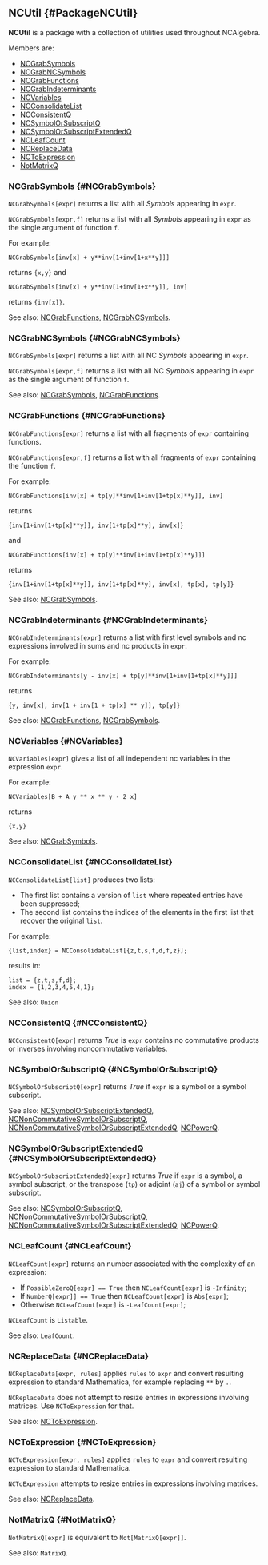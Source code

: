 ## NCUtil {#PackageNCUtil}

**NCUtil** is a package with a collection of utilities used throughout NCAlgebra.

Members are:

* [NCGrabSymbols](#NCGrabSymbols)
* [NCGrabNCSymbols](#NCGrabNCSymbols)
* [NCGrabFunctions](#NCGrabFunctions)
* [NCGrabIndeterminants](#NCGrabIndeterminants)
* [NCVariables](#NCVariables)
* [NCConsolidateList](#NCConsolidateList)
* [NCConsistentQ](#NCConsistentQ)
* [NCSymbolOrSubscriptQ](#NCSymbolOrSubscriptQ)
* [NCSymbolOrSubscriptExtendedQ](#NCSymbolOrSubscriptExtendedQ)
* [NCLeafCount](#NCLeafCount)
* [NCReplaceData](#NCReplaceData)
* [NCToExpression](#NCToExpression)
* [NotMatrixQ](#NotMatrixQ)

### NCGrabSymbols {#NCGrabSymbols}

`NCGrabSymbols[expr]` returns a list with all *Symbols* appearing in
`expr`.
 
`NCGrabSymbols[expr,f]` returns a list with all *Symbols* appearing in
`expr` as the single argument of function `f`.

For example:

    NCGrabSymbols[inv[x] + y**inv[1+inv[1+x**y]]]

returns `{x,y}` and

    NCGrabSymbols[inv[x] + y**inv[1+inv[1+x**y]], inv]

returns `{inv[x]}`.

See also:
[NCGrabFunctions](#NCGrabFunctions),
[NCGrabNCSymbols](#NCGrabNCSymbols).

### NCGrabNCSymbols {#NCGrabNCSymbols}

`NCGrabSymbols[expr]` returns a list with all NC *Symbols* appearing
in `expr`.

`NCGrabSymbols[expr,f]` returns a list with all NC *Symbols* appearing
in `expr` as the single argument of function `f`.

See also:
[NCGrabSymbols](#NCGrabSymbols),
[NCGrabFunctions](#NCGrabFunctions).

### NCGrabFunctions {#NCGrabFunctions}

`NCGrabFunctions[expr]` returns a list with all fragments of `expr`
containing functions.

`NCGrabFunctions[expr,f]` returns a list with all fragments of `expr`
containing the function `f`.

For example:

    NCGrabFunctions[inv[x] + tp[y]**inv[1+inv[1+tp[x]**y]], inv]

returns

    {inv[1+inv[1+tp[x]**y]], inv[1+tp[x]**y], inv[x]}

and

    NCGrabFunctions[inv[x] + tp[y]**inv[1+inv[1+tp[x]**y]]]

returns

    {inv[1+inv[1+tp[x]**y]], inv[1+tp[x]**y], inv[x], tp[x], tp[y]}

See also:
[NCGrabSymbols](#NCGrabSymbols).

### NCGrabIndeterminants {#NCGrabIndeterminants}

`NCGrabIndeterminants[expr]` returns a list with first level symbols
and nc expressions involved in sums and nc products in `expr`.

For example:

    NCGrabIndeterminants[y - inv[x] + tp[y]**inv[1+inv[1+tp[x]**y]]]

returns

    {y, inv[x], inv[1 + inv[1 + tp[x] ** y]], tp[y]}

See also:
[NCGrabFunctions](#NCGrabFunctions), [NCGrabSymbols](#NCGrabSymbols).

### NCVariables {#NCVariables}

`NCVariables[expr]` gives a list of all independent nc variables in the
expression `expr`.

For example:

	NCVariables[B + A y ** x ** y - 2 x]

returns

	{x,y}

See also:
[NCGrabSymbols](#NCGrabSymbols).

### NCConsolidateList {#NCConsolidateList}

`NCConsolidateList[list]` produces two lists:

- The first list contains a version of `list` where repeated entries
  have been suppressed; 
- The second list contains the indices of the elements in the first
  list that recover the original `list`. 

For example:

    {list,index} = NCConsolidateList[{z,t,s,f,d,f,z}];
  
results in:

    list = {z,t,s,f,d};
    index = {1,2,3,4,5,4,1};

See also:
`Union`

### NCConsistentQ {#NCConsistentQ}

`NCConsistentQ[expr]` returns *True* is `expr` contains no commutative
products or inverses involving noncommutative variables. 

### NCSymbolOrSubscriptQ {#NCSymbolOrSubscriptQ}

`NCSymbolOrSubscriptQ[expr]` returns *True* if `expr` is a symbol or a
symbol subscript. 

See also:
[NCSymbolOrSubscriptExtendedQ](#NCSymbolOrSubscriptExtendedQ),
[NCNonCommutativeSymbolOrSubscriptQ](#NCNonCommutativeSymbolOrSubscriptQ),
[NCNonCommutativeSymbolOrSubscriptExtendedQ](#NCNonCommutativeSymbolOrSubscriptExtendedQ),
[NCPowerQ](#NCPowerQ).

### NCSymbolOrSubscriptExtendedQ {#NCSymbolOrSubscriptExtendedQ}

`NCSymbolOrSubscriptExtendedQ[expr]` returns *True* if `expr` is a
symbol, a symbol subscript, or the transpose (`tp`) or adjoint (`aj`)
of a symbol or symbol subscript.

See also:
[NCSymbolOrSubscriptQ](#NCSymbolOrSubscriptQ),
[NCNonCommutativeSymbolOrSubscriptQ](#NCNonCommutativeSymbolOrSubscriptQ),
[NCNonCommutativeSymbolOrSubscriptExtendedQ](#NCNonCommutativeSymbolOrSubscriptExtendedQ),
[NCPowerQ](#NCPowerQ).

### NCLeafCount {#NCLeafCount}

`NCLeafCount[expr]` returns an number associated with the complexity
of an expression:

- If `PossibleZeroQ[expr] == True` then `NCLeafCount[expr]` is `-Infinity`;
- If `NumberQ[expr]] == True` then `NCLeafCount[expr]` is `Abs[expr]`;
- Otherwise `NCLeafCount[expr]` is `-LeafCount[expr]`;

`NCLeafCount` is `Listable`.

See also:
`LeafCount`.

### NCReplaceData {#NCReplaceData}

`NCReplaceData[expr, rules]` applies `rules` to `expr` and convert
resulting expression to standard Mathematica, for example replacing
`**` by `.`.

`NCReplaceData` does not attempt to resize entries in expressions
involving matrices. Use `NCToExpression` for that.

See also:
[NCToExpression](#NCToExpression).

### NCToExpression {#NCToExpression}

`NCToExpression[expr, rules]` applies `rules` to `expr` and convert
resulting expression to standard Mathematica.

`NCToExpression` attempts to resize entries in expressions involving
matrices.

See also:
[NCReplaceData](#NCReplaceData).

### NotMatrixQ {#NotMatrixQ}

`NotMatrixQ[expr]` is equivalent to `Not[MatrixQ[expr]]`.

See also:
`MatrixQ`.
